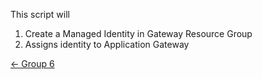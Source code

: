 This script will 

1. Create a Managed Identity in Gateway Resource Group
2. Assigns identity to Application Gateway 


[&larr; Group 6](https://github.com/sudheeranguluri/AzureARM#group-6-azure-cli-scripts---owner)
